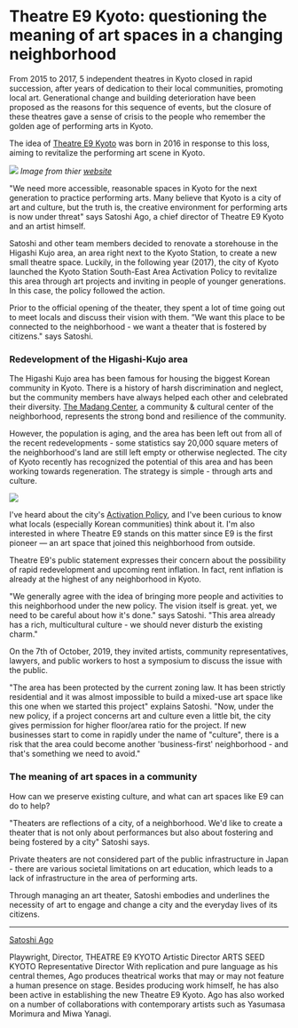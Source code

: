 # Theatre E9 Kyoto: questioning the meaning of art spaces in a changing neighborhood 

From 2015 to 2017, 5 independent theatres in Kyoto closed in rapid succession, after years of dedication to their local communities, promoting local art. Generational change and building deterioration have been proposed as the reasons for this sequence of events, but the closure of these theatres gave a sense of crisis to the people who remember the golden age of performing arts in Kyoto.

The idea of [Theatre E9 Kyoto](https://askyoto.or.jp/e9) was born in 2016 in response to this loss, aiming to revitalize the performing art scene in Kyoto. 

![](theatree9Kyoto.jpg)
*Image from thier [website](https://askyoto.or.jp/e9/about)*

"We need more accessible, reasonable spaces in Kyoto for the next generation to practice performing arts. Many believe that Kyoto is a city of art and culture, but the truth is, the creative environment for performing arts is now under threat" says Satoshi Ago, a chief director of Theatre E9 Kyoto and an artist himself. 

Satoshi and other team members decided to renovate a storehouse in the Higashi Kujo area, an area right next to the Kyoto Station, to create a new small theatre space. Luckily, in the following year (2017), the city of Kyoto launched the Kyoto Station South-East Area Activation Policy to revitalize this area through art projects and inviting in people of younger generations. In this case, the policy followed the action. 

Prior to the official opening of the theater, they spent a lot of time going out to meet locals and discuss their vision with them. ”We want this place to be connected to the neighborhood - we want a theater that is fostered by citizens." says Satoshi. 

### Redevelopment of the Higashi-Kujo area

The Higashi Kujo area has been famous for housing the biggest Korean community in Kyoto. There is a history of harsh discrimination and neglect, but the community members have always helped each other and celebrated their diversity. [The Madang Center](http://www.h-madang.com/), a community & cultural center of the neighborhood, represents the strong bond and resilience of the community. 

However, the population is aging, and the area has been left out from all of the recent redevelopments - some statistics say 20,000 square meters of the neighborhood's land are still left empty or otherwise neglected. The city of Kyoto recently has recognized the potential of this area and has been working towards regeneration. The strategy is simple - through arts and culture. 

![](20191007-IMG_7241.jpg)

I've heard about the city's [Activation Policy](https://www.city.kyoto.lg.jp/sogo/cmsfiles/contents/0000217/217013/houshin.pdf), and I've been curious to know what locals (especially Korean communities) think about it. I'm also interested in where Theatre E9 stands on this matter since E9 is the first pioneer — an art space that joined this neighborhood from outside. 

Theatre E9's public statement expresses their concern about the possibility of rapid redevelopment and upcoming rent inflation. In fact, rent inflation is already at the highest of any neighborhood in Kyoto.

"We generally agree with the idea of bringing more people and activities to this neighborhood under the new policy. The vision itself is great. yet, we need to be careful about how it's done." says Satoshi. "This area already has a rich, multicultural culture - we should never disturb the existing charm." 

On the 7th of October, 2019, they invited artists, community representatives, lawyers, and public workers to host a symposium to discuss the issue with the public. 

"The area has been protected by the current zoning law. It has been strictly residential and it was almost impossible to build a mixed-use art space like this one when we started this project" explains Satoshi. "Now, under the new policy, if a project concerns art and culture even a little bit, the city gives permission for higher floor/area ratio for the project. If new businesses start to come in rapidly under the name of "culture", there is a risk that the area could become another 'business-first' neighborhood - and that's something we need to avoid." 

### The meaning of art spaces in a community

How can we preserve existing culture, and what can art spaces like E9 can do to help? 

"Theaters are reflections of a city, of a neighborhood. We'd like to create a theater that is not only about performances but also about fostering and being fostered by a city" Satoshi says. 

Private theaters are not considered part of the public infrastructure in Japan - there are various societal limitations on art education, which leads to a lack of infrastructure in the area of performing arts. 

Through managing an art theater, Satoshi embodies and underlines the necessity of art to engage and change a city and the everyday lives of its citizens.

------

[Satoshi Ago](http://www.agosatoshi.com/)

Playwright, Director, THEATRE E9 KYOTO Artistic Director
ARTS SEED KYOTO Representative Director
With replication and pure language as his central themes, Ago produces theatrical works that may or may not feature a human presence on stage. Besides producing work himself, he has also been active in establishing the new Theatre E9 Kyoto. Ago has also worked on a number of collaborations with contemporary artists such as Yasumasa Morimura and Miwa Yanagi.